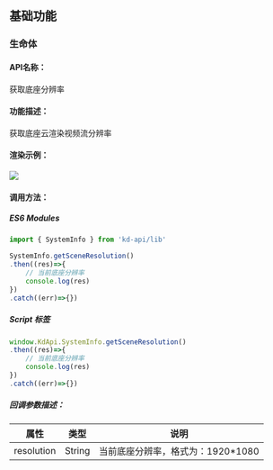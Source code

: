 <!--
 * @Author: your name
 * @Date: 2022-3-30 14:36:42
 * @LastEditTime: 2022-04-14 15:18:32
 * @LastEditors: Please set LastEditors
 * @Description: 打开koroFileHeader查看配置 进行设置: https://github.com/OBKoro1/koro1FileHeader/wiki/%E9%85%8D%E7%BD%AE
 * @FilePath: /KD-API-DOCS/public/md/api/获取场景列表.md
-->
## 基础功能
### 生命体

#### API名称：
获取底座分辨率
#### 功能描述：

获取底座云渲染视频流分辨率

#### 渲染示例：
![](../../image/example/获取底座分辨率.webp)
#### 调用方法：

##### ES6 Modules
``` javascript
import { SystemInfo } from 'kd-api/lib'

SystemInfo.getSceneResolution()
.then((res)=>{
    // 当前底座分辨率
    console.log(res)
})
.catch((err)=>{})
```

##### Script 标签
``` javascript
window.KdApi.SystemInfo.getSceneResolution()
.then((res)=>{
    // 当前底座分辨率
    console.log(res)
})
.catch((err)=>{})
```


##### 回调参数描述：
| 属性      | 类型   | 说明                     |
|---------| ------ | ------------------------ |
| resolution    | String | 当前底座分辨率，格式为：1920*1080  |
